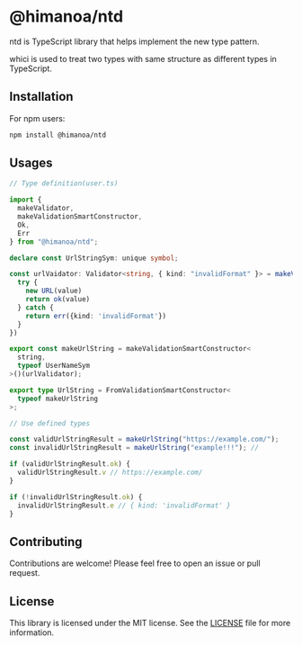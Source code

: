 # @himanoa/ntd

ntd is TypeScript library that helps implement the new type pattern.

whici is used to treat two types with same structure as different types in
TypeScript.

## Installation

For npm users:

```bash
npm install @himanoa/ntd
```

## Usages

```typescript
// Type definition(user.ts)

import {
  makeValidator,
  makeValidationSmartConstructor,
  Ok,
  Err
} from "@himanoa/ntd";

declare const UrlStringSym: unique symbol;

const urlVaidator: Validator<string, { kind: "invalidFormat" }> = makeVaidator<string, { kind: 'invalidFormat' }>((ok, err) => (value) => {
  try {
    new URL(value)
    return ok(value)
  } catch {
    return err({kind: 'invalidFormat'})
  }
})

export const makeUrlString = makeValidationSmartConstructor<
  string,
  typeof UserNameSym
>()(urlValidator);

export type UrlString = FromValidationSmartConstructor<
  typeof makeUrlString
>;

// Use defined types

const validUrlStringResult = makeUrlString("https://example.com/");
const invalidUrlStringResult = makeUrlString("example!!!"); // 

if (validUrlStringResult.ok) {
  validUrlStringResult.v // https://example.com/
}

if (!invalidUrlStringResult.ok) {
  invalidUrlStringResult.e // { kind: 'invalidFormat' }
}
```

## Contributing

Contributions are welcome! Please feel free to open an issue or pull request.

## License

This library is licensed under the MIT license. See the [LICENSE](./LICENSE)
file for more information.
